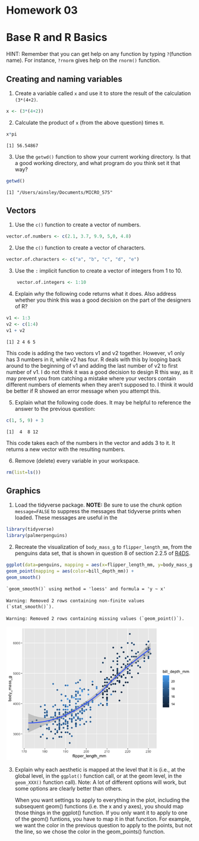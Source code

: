 # Homework 03

# Base R and R Basics

HINT: Remember that you can get help on any function by typing
`?`(function name). For instance, `?rnorm` gives help on the `rnorm()`
function.

## Creating and naming variables

1.  Create a variable called `x` and use it to store the result of the
    calculation `(3*(4+2)`.

``` r
x <- (3*(4+2))
```

2.  Calculate the product of `x` (from the above question) times π.

``` r
x*pi
```

    [1] 56.54867

3.  Use the `getwd()` function to show your current working directory.
    Is that a good working directory, and what program do you think set
    it that way?

``` r
getwd()
```

    [1] "/Users/ainsley/Documents/MICRO_575"

## Vectors

1.  Use the `c()` function to create a vector of numbers.

``` r
vector.of.numbers <- c(2.1, 3.7, 9.9, 5,0, 4.8)
```

2.  Use the `c()` function to create a vector of characters.

``` r
vector.of.characters <- c("a", "b", "c", "d", "e")
```

3.  Use the `:` implicit function to create a vector of integers from 1
    to 10.

``` r
    vector.of.integers <- 1:10
```

4.  Explain *why* the following code returns what it does. Also address
    whether you think this was a good decision on the part of the
    designers of R?

``` r
v1 <- 1:3
v2 <- c(1:4)
v1 + v2
```

    [1] 2 4 6 5

This code is adding the two vectors v1 and v2 together. However, v1 only
has 3 numbers in it, while v2 has four. R deals with this by looping
back around to the beginning of v1 and adding the last number of v2 to
first number of v1. I do not think it was a good decision to design R
this way, as it may prevent you from catching a mistake where your
vectors contain different numbers of elements when they aren’t supposed
to. I think it would be better if R showed an error message when you
attempt this.

5.  Explain what the following code does. It may be helpful to reference
    the answer to the previous question:

``` r
c(1, 5, 9) + 3
```

    [1]  4  8 12

This code takes each of the numbers in the vector and adds 3 to it. It
returns a new vector with the resulting numbers.

6.  Remove (delete) every variable in your workspace.

``` r
rm(list=ls())
```

## Graphics

1.  Load the tidyverse package. **NOTE:** Be sure to use the chunk
    option `message=FALSE` to suppress the messages that tidyverse
    prints when loaded. These messages are useful in the

``` r
library(tidyverse)
library(palmerpenguins)
```

2.  Recreate the visualization of `body_mass_g` to `flipper_length_mm`,
    from the penguins data set, that is shown in question 8 of section
    2.2.5 of [R4DS](https://r4ds.hadley.nz/data-visualize).

``` r
ggplot(data=penguins, mapping = aes(x=flipper_length_mm, y=body_mass_g ) ) +
geom_point(mapping = aes(color=bill_depth_mm)) + 
geom_smooth()
```

    `geom_smooth()` using method = 'loess' and formula = 'y ~ x'

    Warning: Removed 2 rows containing non-finite values (`stat_smooth()`).

    Warning: Removed 2 rows containing missing values (`geom_point()`).

![](hmk_03_files/figure-commonmark/unnamed-chunk-11-1.png)

3.  Explain why each aesthetic is mapped at the level that it is (i.e.,
    at the global level, in the `ggplot()` function call, or at the geom
    level, in the `geom_XXX()` function call). Note: A lot of different
    options will work, but some options are clearly better than others.

    When you want settings to apply to everything in the plot, including
    the subsequent geom() functions (i.e. the x and y axes), you should
    map those things in the ggplot() function. If you only want it to
    apply to one of the geom() funtions, you have to map it in that
    function. For example, we want the color in the previous question to
    apply to the points, but not the line, so we chose the color in the
    geom_points() function.
